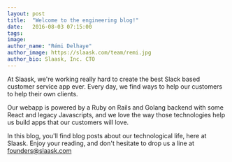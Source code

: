 ```yaml
---
layout: post
title:  "Welcome to the engineering blog!"
date:   2016-08-03 07:15:00
tags:
image:
author_name: "Rémi Delhaye"
author_image: https://slaask.com/team/remi.jpg
author_bio: Slaask, Inc. CTO
---
```


At Slaask, we're working really hard to create the best Slack based customer service app ever. Every day, we find ways to help our customers to help their own clients.

Our webapp is powered by a Ruby on Rails and Golang backend with some React and legacy Javascripts, and we love the way those technologies help us build apps that our customers will love.

In this blog, you'll find blog posts about our technological life, here at Slaask.
Enjoy your reading, and don't hesitate to drop us a line at founders@slaask.com
